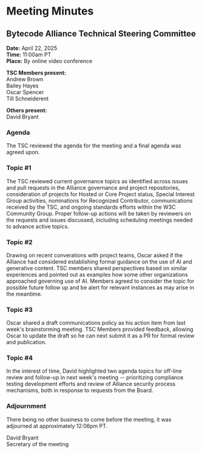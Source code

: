 # Meeting Minutes
## Bytecode Alliance Technical Steering Committee
**Date:** April 22, 2025  
**Time:** 11:00am PT  
**Place:** By online video conference  

**TSC Members present:**  
Andrew Brown  
Bailey Hayes  
Oscar Spencer  
Till Schneiderent  

**Others present:**  
David Bryant  

### Agenda
The TSC reviewed the agenda for the meeting and a final agenda was agreed upon.


### Topic #1
The TSC reviewed current governance topics as identified across issues and pull requests in the Alliance governance and project repositories, consideration of projects for Hosted or Core Project status, Special Interest Group activities, nominations for Recognized Contributor, communications received by the TSC, and ongoing standards efforts within the W3C Community Group. Proper follow-up actions will be taken by reviewers on the requests and issues discussed, including scheduling meetings needed to advance active topics.

### Topic #2
Drawing on recent converations with project teams, Oscar asked if the Alliance had considered establishing formal guidance on the use of AI and generative content.  TSC members shared perspectives based on similar experiences and pointed out as examples how some other organizations approached governing use of AI. Members agreed to consider the topic for possible future follow up and be alert for relevant instances as may arise in the meantime.

### Topic #3
Oscar shared a draft communications policy as his action item from last week's brainstorming meeting. TSC Members provided feedback, allowing Oscar to update the draft so he can next submit it as a PR for formal review and publication.

### Topic #4
In the interest of time, David highlighted two agenda topics for off-line review and follow-up in next week's meeting -- prioritizing compliance testing development efforts and review of Alliance security process mechanisms, both in response to requests from the Board.

### Adjournment
There being no other business to come before the meeting, it was adjourned at approximately 12:06pm PT.

David Bryant  
Secretary of the meeting